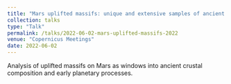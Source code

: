 ```yaml
---
title: "Mars uplifted massifs: unique and extensive samples of ancient crust"
collection: talks
type: "Talk"
permalink: /talks/2022-06-02-mars-uplifted-massifs-2022
venue: "Copernicus Meetings"
date: 2022-06-02
---
```


Analysis of uplifted massifs on Mars as windows into ancient crustal composition and early planetary processes.
